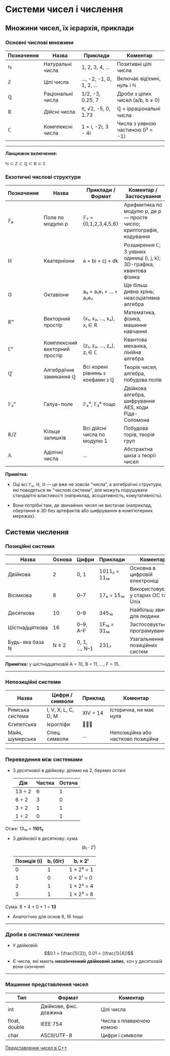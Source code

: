 # Системи чисел і числення

## Множини чисел, їх ієрархія, приклади

### Основні числові множини

| Позначення | Назва                    | Приклади                                 | Коментар                                 |
|------------|--------------------------|------------------------------------------|------------------------------------------|
| ℕ          | Натуральні числа         | 1, 2, 3, 4, ...                           | Позитивні цілі числа                     |
| ℤ          | Цілі числа               | ..., -2, -1, 0, 1, 2, ...                 | Включає від’ємні, нуль і ℕ               |
| ℚ          | Раціональні числа        | 1/2, -3, 0.25, 7                         | Дроби з цілих чисел (a/b, b ≠ 0)         |
| ℝ          | Дійсні числа             | π, √2, -5, 0, 1.73                        | ℚ + ірраціональні числа                  |
| ℂ          | Комплексні числа         | 1 + i, -2i, 3 - 4i                        | Числа з уявною частиною (i² = -1)        |

---

**Ланцюжок включення:**

ℕ ⊂ ℤ ⊂ ℚ ⊂ ℝ ⊂ ℂ

### Екзотичні числові структури

| Позначення      | Назва                        | Приклади / Формат                    | Коментар / Застосування                            |
|------------------|-------------------------------|--------------------------------------|----------------------------------------------------|
| 𝔽ₚ              | Поле по модулю p              | 𝔽₇ = {0,1,2,3,4,5,6}                 | Арифметика по модулю p, де p — просте число; криптографія, кодування |
| ℍ                | Кватерніони                   | a + bi + cj + dk                     | Розширення ℂ; 3 уявних одиниці (i, j, k); 3D-графіка, квантова фізика |
| 𝕆                | Октавіони                     | a₀ + a₁e₁ + ... + a₇e₇               | Ще більш дивна хрінь; неасоціативна алгебра        |
| ℝⁿ              | Векторний простір             | (x₁, x₂, ..., xₙ), xᵢ ∈ ℝ            | Математика, фізика, машинне навчання               |
| ℂⁿ              | Комплексний векторний простір | (z₁, z₂, ..., zₙ), zᵢ ∈ ℂ            | Квантова механіка, лінійна алгебра                 |
| ℚ̄               | Алгебраїчне замикання ℚ       | Всі корені рівнянь з коефами з ℚ     | Теорія чисел, алгебра, побудова полів              |
| 𝔽₂ⁿ             | Галуа-поле                    | 𝔽₂⁴, 𝔽₂⁸ тощо                        | Двійкова алгебра, шифрування AES, коди Ріда-Соломона |
| ℝ/ℤ             | Кільце залишків               | Всі дійсні числа по модулю 1         | Побудова торів, теорія груп                        |
| 𝔸               | Аділічні числа                | ...                                  | Абстрактна шиза з теорії чисел                     |

**Примітка:**

- Оці всі 𝔽ₚ, ℍ, 𝕆  — це вже не зовсім “числа”, а алгебраїчні структури, які поводяться як “числові системи”, але можуть порушувати стандартні властивості (наприклад, асоціативність, комутативність).

- Вони потрібні там, де звичайних чисел не вистачає (наприклад, обертання в 3D без артефактів або шифрування в комп’ютерних мережах).

## Системи числення

### Позиційні системи

| Назва              | Основа | Цифри                         | Приклади        | Коментар                                    |
|--------------------|--------|-------------------------------|------------------|---------------------------------------------|
| Двійкова           | 2      | 0, 1                          | 1011₂ = 11₁₀     | Основна в цифровій електроніці              |
| Вісімкова          | 8      | 0–7                           | 17₈ = 15₁₀       | Використовується у старих ОС та Unix        |
| Десяткова          | 10     | 0–9                           | 345₁₀           | Найбільш звична для людини                  |
| Шістнадцяткова     | 16     | 0–9, A–F                      | 1F₁₆ = 31₁₀      | Застосовується у програмуванні              |
| Будь-яка база N    | N ≥ 2  | 0, 1, ..., N–1                | 231₇            | Узагальнення позиційних систем              |

**Примітка:** у шістнадцятковій A = 10, B = 11, ..., F = 15.

---

### Непозиційні системи

| Назва              | Цифри / символи     | Приклад          | Коментар                             |
|--------------------|---------------------|------------------|--------------------------------------|
| Римська система    | I, V, X, L, C, D, M | XIV = 14         | Історична, не має нуля              |
| Єгипетська         | Ієрогліфи           | 🔺🔺🔺|            | Давня система без позиційності      |
| Майя, шумерська    | Спец. символи       | ...              | Непозиційна або частково позиційна  |

---

### Переведення між системами

- З десяткової в двійкову: ділимо на 2, беремо остачі

  | Дія                  | Частка | Остача |
  |----------------------|--------|--------|
  | 13 ÷ 2               | 6      | 1      |
  | 6 ÷ 2                | 3      | 0      |
  | 3 ÷ 2                | 1      | 1      |
  | 1 ÷ 2                | 0      | 1      |
Отже: 13₁₀ = **1101₂**

- З двійкової в десяткову: сума $$(b_i \cdot 2^i)$$

  | Позиція (i) | bᵢ (біт) | bᵢ × 2ⁱ    |
  |-------------|----------|------------|
  | 0           | 1        | 1 × 2⁰ = 1 |
  | 1           | 0        | 0 × 2¹ = 0 |
  | 2           | 1        | 1 × 2² = 4 |
  | 3           | 1        | 1 × 2³ = 8 |
  
Сума: 8 + 4 + 0 + 1 = **13**

- Аналогічно для основ 8, 16 тощо

---

### Дроби в системах числення

- У двійковій: $$0.1 = (\frac{1}{2}), 0.01 = (\frac{1}{4})$$
- Є числа, які мають **нескінченний двійковий запис**, хоч у десятковій вони скінченні

---

### Машинне представлення чисел

| Тип           | Формат           | Коментар                            |
|---------------|------------------|-------------------------------------|
| int           | Двійкове, фікс. довжина | Цілі числа                         |
| float, double | IEEE 754         | Числа з плаваючою комою             |
| char          | ASCII/UTF-8      | Цифри і символи                     |


[ Представлення чисел в C++ ](https://github.com/yourhostel/cpp_course/tree/main/Practical_2)
